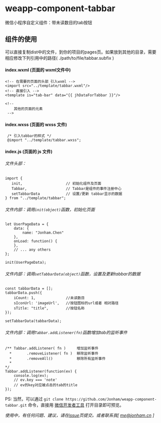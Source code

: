 # weapp-component-tabbar
微信小程序自定义组件：带未读数目的tab按钮

## 组件的使用
可以直接复制dist中的文件，到你的项目的pages页。如果放到其他的目录，需要相应修改下列引用中的路径( ./path/to/file/tabbar.subfix )
#### index.wxml (页面的 wxml文件中)

    <!-- 在需要的页面的头部 引入wxml -->
    <import src="../template/tabbar.wxml"/>
    <!-- 直接引入 -->
    <template is="tab-bar" data="{{ jhDataForTabbar }}"/>

    <!--
        其他的页面的元素
     -->

#### index.wxss (页面的 wxss 文件)

     /* 引入tabbar的样式 */
     @import "../template/tabbar.wxss";


#### index.js (页面的 js 文件)
###### 文件头部：

    import {
       init,                    // 初始化组件及页面
       Tabbar,                  // Tabbar是组件的事件注册中心
       setTabbarData            // 设置/更新 tabbar显示的数据
    } from "../template/tabbar";

###### 文件内部：调用`init(object)`函数，初始化页面

    let UserPageData = {
        data: {
            name: "Jonham.Chen"
        },
        onLoad: function() {
        },
        // ... any others
    };

    init(UserPageData);

###### 文件内部：调用`setTabbarData(object)`函数，设置及更新tabbar的数据


    const tabbarData = [];
    tabbarData.push({
        iCount: 1,              //未读数目
        sIconUrl: 'imageUrl',   //按钮图标的url或者 相对路径
        sTitle: "title",        //按钮名称
    });

    setTabbarData(tabbarData);

###### 文件内部：调用`Tabbar.addListener(fn)`函数增加tab的监听事件

    /** Tabbar.addListener( fn )     增加监听事件
      *       .removeListener( fn )  移除监听事件
      *       .removeAll()           移除所有监听事件
      *
    */
    Tabbar.addListener(function(ev) {
        console.log(ev);
        // ev.key === 'note'
        // ev的key对应被点击的tab的title
    });


PS: 当然，可以通过 `git clone https://github.com/Jonham/weapp-component-tabbar.git` 命令，直接用 [微信开发者工具](https://mp.weixin.qq.com/debug/wxadoc/dev/devtools/download.html) 打开目录即可预览。    

*使用中，有任何问题、建议，请在[issue](https://github.com/Jonham/weapp-component-tabbar/issues)页提交。或者联系我[ me@jonham.cn ]*

